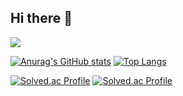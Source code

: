 ## Hi there 👋

<a href="https://hits.seeyoufarm.com"><img src="https://hits.seeyoufarm.com/api/count/incr/badge.svg?url=https%3A%2F%2Fgithub.com%2Fjin20203458&count_bg=%233DC84A&title_bg=%23555555&icon=&icon_color=%23E7E7E7&title=hits&edge_flat=false"/></a>

[![Anurag's GitHub stats](https://github-readme-stats.vercel.app/api?username=jin20203458)](https://github.com/jin20203458/github-readme-stats)
[![Top Langs](https://github-readme-stats.vercel.app/api/top-langs/?username=jin20203458&layout=donut)](https://github.com/jin20203458/github-readme-stats)

[![Solved.ac Profile](http://mazassumnida.wtf/api/v2/generate_badge?boj=naneunmuneo)](https://solved.ac/naneunmuneo/)
[![Solved.ac Profile](https://mazandi.herokuapp.com/api?handle=naneunmuneo&theme=warm)](https://solved.ac/naneunmuneo)


<!--
**jin20203458/jin20203458** is a ✨ _special_ ✨ repository because its `README.md` (this file) appears on your GitHub profile.

Here are some ideas to get you started:


- 🔭 I’m currently working on ...
- 🌱 I’m currently learning ...
- 👯 I’m looking to collaborate on ...
- 🤔 I’m looking for help with ...
- 💬 Ask me about ...
- 📫 How to reach me: ...
- 😄 Pronouns: ...
- ⚡ Fun fact: ...
-->
